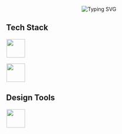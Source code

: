 <p align="center">
  <img src="https://readme-typing-svg.demolab.com?font=Arial+Black&size=28&pause=1000&color=FFFFFF&center=true&vCenter=true&width=600&lines=Hello%2C+I'm+Feby;Welcome+to+my+GitHub+Profile!" alt="Typing SVG" />
</p>



## Tech Stack

  <img src="https://skillicons.dev/icons?i=html,nodejs,cpp,react,bootstrap,debian" height="50" style="margin: 1px"/>
 
</p>

  <img src="https://skillicons.dev/icons?i=php,css,mysql,git,python,docker" height="50" style="margin: 1px"/>

</p> 

## Design Tools
<img src="https://skillicons.dev/icons?i=figma,photoshop,blender,illustrator," height="50" style="margin: 1px"/>
 
</p>


